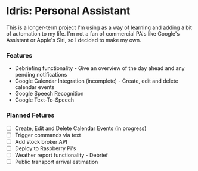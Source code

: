 # Idris: Personal Assistant

This is a longer-term project I'm using as a way of learning and adding a bit of automation to my life. I'm not a fan of commercial PA's like Google's Assistant or Apple's Siri, so I decided to make my own.

### Features
- Debriefing functionality - Give an overview of the day ahead and any pending notifications
- Google Calendar Integration (incomplete) - Create, edit and delete calendar events
- Google Speech Recognition
- Google Text-To-Speech

### Planned Fetures
- [ ] Create, Edit and Delete Calendar Events (in progress)
- [ ] Trigger commands via text
- [ ] Add stock broker API
- [ ] Deploy to Raspberry Pi's
- [ ] Weather report functionality - Debrief
- [ ] Public transport arrival estimation 